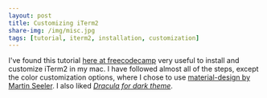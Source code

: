 ```yaml
---
layout: post
title: Customizing iTerm2
share-img: /img/misc.jpg
tags: [tutorial, iterm2, installation, customization]
---
```


I've found this tutorial [here at freecodecamp](https://www.freecodecamp.org/news/how-to-configure-your-macos-terminal-with-zsh-like-a-pro-c0ab3f3c1156/) very useful to install and customize iTerm2 in my mac. I have followed almost all of the steps, except the color customization options, where I chose to use [material-design by Martin Seeler](https://github.com/MartinSeeler/iterm2-material-design). I also liked [_Dracula for dark theme_](https://draculatheme.com/iterm/).
